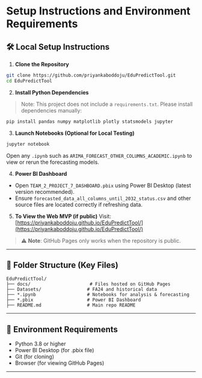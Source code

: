 # Setup Instructions and Environment Requirements

## 🛠️ Local Setup Instructions

1. **Clone the Repository**

```bash
git clone https://github.com/priyankaboddoju/EduPredictTool.git
cd EduPredictTool
```

2. **Install Python Dependencies**

> Note: This project does not include a `requirements.txt`. Please install dependencies manually:

```bash
pip install pandas numpy matplotlib plotly statsmodels jupyter
```

3. **Launch Notebooks (Optional for Local Testing)**

```bash
jupyter notebook
```

Open any `.ipynb` such as `ARIMA_FORECAST_OTHER_COLUMNS_ACADEMIC.ipynb` to view or rerun the forecasting models.

4. **Power BI Dashboard**

* Open `TEAM_2_PROJECT_7_DASHBOARD.pbix` using Power BI Desktop (latest version recommended).
* Ensure `forecasted_data_all_columns_until_2032_status.csv` and other source files are located correctly if refreshing data.

5. **To View the Web MVP (if public)**
   Visit: [https://priyankaboddoju.github.io/EduPredictTool/](https://priyankaboddoju.github.io/EduPredictTool/)

> ⚠️ **Note**: GitHub Pages only works when the repository is public.

---

## 🧩 Folder Structure (Key Files)

```
EduPredictTool/
├── docs/                      # Files hosted on GitHub Pages
├── Datasets/                 # FA24 and historical data
├── *.ipynb                   # Notebooks for analysis & forecasting
├── *.pbix                    # Power BI Dashboard
├── README.md                 # Main repo README
```

---

## 🧪 Environment Requirements

* Python 3.8 or higher
* Power BI Desktop (for .pbix file)
* Git (for cloning)
* Browser (for viewing GitHub Pages)

---

